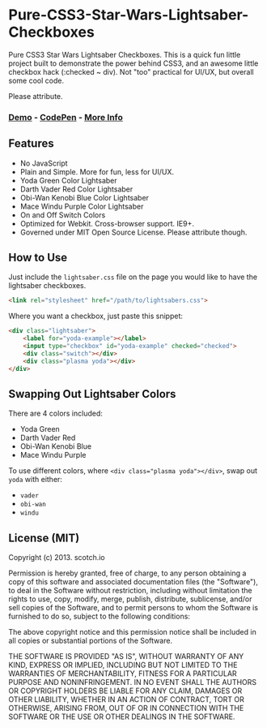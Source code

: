 Pure-CSS3-Star-Wars-Lightsaber-Checkboxes
=========================================

Pure CSS3 Star Wars Lightsaber Checkboxes. This is a quick fun little project built to demonstrate the power behind CSS3, and an awesome little checkbox hack (:checked ~ div). Not "too" practical for UI/UX, but overall some cool code.

Please attribute.

### [Demo](http://scotch.io/demos/pure-css3-star-wars-lightsaber-checkboxes) - [CodePen](http://codepen.io/ncerminara/pen/KzurJ) - [More Info](http://scotch.io)

## Features
- No JavaScript
- Plain and Simple. More for fun, less for UI/UX.
- Yoda Green Color Lightsaber
- Darth Vader Red Color Lightsaber
- Obi-Wan Kenobi Blue Color Lightsaber
- Mace Windu Purple Color Lightsaber
- On and Off Switch Colors
- Optimized for Webkit. Cross-browser support. IE9+.
- Governed under MIT Open Source License. Please attribute though.


## How to Use

Just include the `lightsaber.css` file on the page you would like to have the lightsaber checkboxes.

```html
<link rel="stylesheet" href="/path/to/lightsabers.css">
```

Where you want a checkbox, just paste this snippet:


```html
<div class="lightsaber">
	<label for="yoda-example"></label>
	<input type="checkbox" id="yoda-example" checked="checked">
	<div class="switch"></div>
	<div class="plasma yoda"></div>
</div>
```


## Swapping Out Lightsaber Colors

There are 4 colors included:
- Yoda Green
- Darth Vader Red
- Obi-Wan Kenobi Blue
- Mace Windu Purple

To use different colors, where `<div class="plasma yoda"></div>`, swap out `yoda` with either:
- `vader`
- `obi-wan`
- `windu`

## License (MIT)

Copyright (c) 2013. scotch.io

Permission is hereby granted, free of charge, to any person obtaining a copy of this software and associated documentation files (the "Software"), to deal in the Software without restriction, including without limitation the rights to use, copy, modify, merge, publish, distribute, sublicense, and/or sell copies of the Software, and to permit persons to whom the Software is furnished to do so, subject to the following conditions:

The above copyright notice and this permission notice shall be included in all copies or substantial portions of the Software.

THE SOFTWARE IS PROVIDED "AS IS", WITHOUT WARRANTY OF ANY KIND, EXPRESS OR IMPLIED, INCLUDING BUT NOT LIMITED TO THE WARRANTIES OF MERCHANTABILITY, FITNESS FOR A PARTICULAR PURPOSE AND NONINFRINGEMENT. IN NO EVENT SHALL THE AUTHORS OR COPYRIGHT HOLDERS BE LIABLE FOR ANY CLAIM, DAMAGES OR OTHER LIABILITY, WHETHER IN AN ACTION OF CONTRACT, TORT OR OTHERWISE, ARISING FROM, OUT OF OR IN CONNECTION WITH THE SOFTWARE OR THE USE OR OTHER DEALINGS IN THE SOFTWARE.